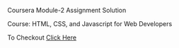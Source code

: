 Coursera Module-2 Assignment Solution

Course: HTML, CSS, and Javascript for Web Developers

To Checkout [Click Here](https://wanton-idol.github.io/Module-5/)
